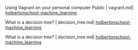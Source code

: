 Using Vagrant on your personal computer Public | vagrant.md| [holbertonschool-machine_learning](https://github.com/ChaimaBSlima/holbertonschool-machine_learning/tree/main/math/linear_algebra)

What is a decision tree?  | decision_tree.md| [holbertonschool-machine_learning](https://github.com/ChaimaBSlima/holbertonschool-machine_learning/tree/main/supervised_learning/decision_tree)

What is a decision tree?  | decision_tree.md| [holbertonschool-machine_learning](https://github.com/ChaimaBSlima/holbertonschool-machine_learning/tree/main/supervised_learning/decision_tree)